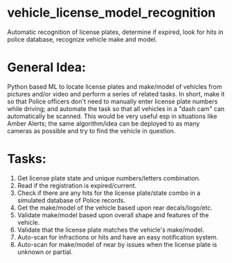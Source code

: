 # vehicle_license_model_recognition
Automatic recognition of license plates, determine if expired, look for hits in police database, recognize vehicle make and model.

# General Idea:
Python based ML to locate license plates and make/model of vehicles from pictures and/or video and perform a series of related tasks.  In short, make it so that Police officers don't need to manually enter license plate numbers while driving; and automate the task so that all vehicles in a "dash cam" can automatically be scanned.  This would be very useful esp in situations like Amber Alerts; the same algorithm/idea can be deployed to as many cameras as possible and try to find the vehicle in question.

# Tasks:
1) Get license plate state and unique numbers/letters combination.
2) Read if the registration is expired/current.
3) Check if there are any hits for the license plate/state combo in a simulated database of Police records.
4) Get the make/model of the vehicle based upon rear decals/logo/etc.
5) Validate make/model based upon overall shape and features of the vehicle.
6) Validate that the license plate matches the vehicle's make/model.
7) Auto-scan for infractions or hits and have an easy notification system.
8) Auto-scan for make/model of near by issues when the license plate is unknown or partial.
